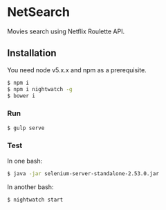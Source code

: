 # NetSearch

Movies search using Netflix Roulette API.

## Installation

You need node v5.x.x and npm as a prerequisite.

```sh
$ npm i
$ npm i nightwatch -g
$ bower i
```

### Run

```sh
$ gulp serve
```

### Test

In one bash:

```sh
$ java -jar selenium-server-standalone-2.53.0.jar 
```

In another bash:

```sh
$ nightwatch start
```